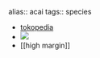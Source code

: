 alias:: acai
tags:: species
- [tokopedia](https://www.tokopedia.com/qualitishop/bibit-tanaman-palem-acai-berry-acai-palm?extParam=ivf%3Dfalse%26src%3Dsearch&refined=true)
- ![](https://peach-geographical-bat-397.mypinata.cloud/ipfs/QmQxpGA4Cf6yTBeUf5uHX7bvYvJn9SKLac6BQCp2mxTneq)
- [[high margin]]